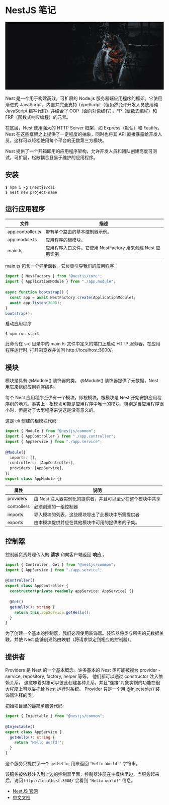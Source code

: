 # NestJS 笔记

![NestJS](../assets/nestjs-cat.png)

Nest 是一个用于构建高效，可扩展的 Node.js 服务器端应用程序的框架。它使用渐进式 JavaScript，内置并完全支持 TypeScript（但仍然允许开发人员使用纯 JavaScript 编写代码）并结合了 OOP（面向对象编程），FP（函数式编程）和 FRP（函数式响应编程）的元素。

在底层，Nest 使用强大的 HTTP Server 框架，如 Express（默认）和 Fastify。Nest 在这些框架之上提供了一定程度的抽象，同时也将其 API 直接暴露给开发人员。这样可以轻松使用每个平台的无数第三方模块。

Nest 提供了一个开箱即用的应用程序架构，允许开发人员和团队创建高度可测试，可扩展，松散耦合且易于维护的应用程序。

## 安装

```shell
$ npm i -g @nestjs/cli
$ nest new project-name
```

## 运行应用程序

| 文件              | 描述                                                          |
| ----------------- | ------------------------------------------------------------- |
| app.controller.ts | 带有单个路由的基本控制器示例。                                |
| app.module.ts     | 应用程序的根模块。                                            |
| main.ts           | 应用程序入口文件。它使用 NestFactory 用来创建 Nest 应用实例。 |

main.ts 包含一个异步函数，它负责引导我们的应用程序：

```ts
import { NestFactory } from "@nestjs/core";
import { ApplicationModule } from "./app.module";

async function bootstrap() {
  const app = await NestFactory.create(ApplicationModule);
  await app.listen(3000);
}
bootstrap();
```

启动应用程序

```shell
$ npm run start
```

此命令在 src 目录中的 main.ts 文件中定义的端口上启动 HTTP 服务器。在应用程序运行时, 打开浏览器并访问 http://localhost:3000/。

## 模块

模块是具有 @Module() 装饰器的类。 @Module() 装饰器提供了元数据，Nest 用它来组织应用程序结构。

每个 Nest 应用程序至少有一个模块，即根模块。根模块是 Nest 开始安排应用程序树的地方。事实上，根模块可能是应用程序中唯一的模块，特别是当应用程序很小时，但是对于大型程序来说这是没有意义的。

这是 cli 创建的根模块代码:

```ts
import { Module } from "@nestjs/common";
import { AppController } from "./app.controller";
import { AppService } from "./app.service";

@Module({
  imports: [],
  controllers: [AppController],
  providers: [AppService],
})
export class AppModule {}
```

| 属性        | 说明                                                       |
| ----------- | ---------------------------------------------------------- |
| providers   | 由 Nest 注入器实例化的提供者，并且可以至少在整个模块中共享 |
| controllers | 必须创建的一组控制器                                       |
| imports     | 导入模块的列表，这些模块导出了此模块中所需提供者           |
| exports     | 由本模块提供并应在其他模块中可用的提供者的子集。           |

## 控制器

控制器负责处理传入的 **请求** 和向客户端返回 **响应** 。

```ts
import { Controller, Get } from "@nestjs/common";
import { AppService } from "./app.service";

@Controller()
export class AppController {
  constructor(private readonly appService: AppService) {}

  @Get()
  getHello(): string {
    return this.appService.getHello();
  }
}
```

为了创建一个基本的控制器，我们必须使用装饰器。装饰器将类与所需的元数据关联，并使 Nest 能够创建路由映射（将请求绑定到相应的控制器）。

## 提供者

Providers 是 Nest 的一个基本概念。许多基本的 Nest 类可能被视为 provider - service, repository, factory, helper 等等。 他们都可以通过 constructor 注入依赖关系。 这意味着对象可以彼此创建各种关系，并且“连接”对象实例的功能在很大程度上可以委托给 Nest 运行时系统。 Provider 只是一个用 @Injectable() 装饰器注释的类。

初始项目里的最简单服务代码:

```ts
import { Injectable } from "@nestjs/common";

@Injectable()
export class AppService {
  getHello(): string {
    return "Hello World!";
  }
}
```

这个服务只提供了一个 `getHello`, 用来返回 `"Hello World!"` 字符串。

该服务被依赖注入到上边的控制器里面，控制器注册在主模块里边。当服务起来后，访问 `http://localhost:3000/` 会看到 `"Hello world!"` 信息。

- [NestJS 官网](https://nestjs.com/)
- [中文文档](https://docs.nestjs.cn/6/introduction)
